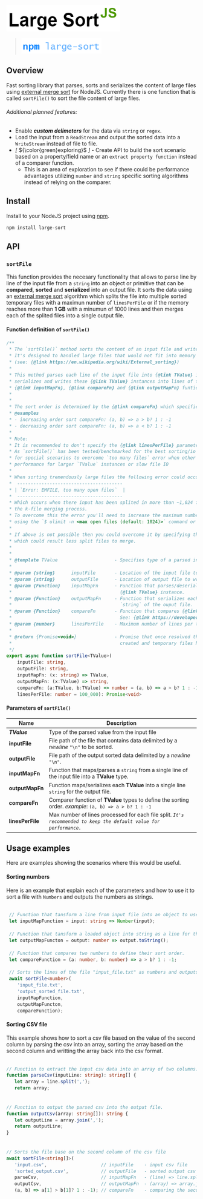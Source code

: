 
![Large Sort JS](img/large_sort_js.png)

> [![npm large-sort](img/npm_large-sort.png)](https://www.npmjs.com/package/large-sort)

## Overview

Fast sorting library that parses, sorts and serializes the content of large files using [external merge sort](https://en.wikipedia.org/wiki/External_sorting) for NodeJS. Currently there is one function that is called `sortFile()` to sort the file content of large files.
###### Additional planned features:
- Enable ***custom delimeters*** for the data via `string` or `regex`.
- Load the input from a `ReadStream` and output the sorted data into a `WriteStream` instead of file to file.
- _[_ ${\color{green}exploring}$ _]_ - Create API to build the sort scenario based on a property/field name or an `extract property function` instead of a comparer function.
  - This is an area of exploration to see if there could be performance advantages utilizing `number` and `string` specific sorting algorithms instead of relying on the comparer.

## Install

Install to your NodeJS project using [npm](https://npmjs.org).
```bash
npm install large-sort
```

## API
### `sortFile`

This function provides the necesary functionality that allows to parse line by line of the input file from a `string` into an object or primitive that can be **compared**, **sorted** and **serialized** into an output file. It sorts the data using an [external merge sort](https://en.wikipedia.org/wiki/External_sorting) algorithm which splits the file into multiple sorted temporary files with a maximun number of `linesPerFile` or if the memory reaches more than <b>1 GB</b> with a minumun of 1000 lines and then merges each of the splited files into a single output file.


#### Function definition of `sortFile()`

```typescript
/**
 * The `sortFile()` method sorts the content of an input file and writes the results into an output file.
 * It's designed to handled large files that would not fit into memory by using an external merge sort algorithm.
 * (see: {@link https://en.wikipedia.org/wiki/External_sorting})
 * 
 * This method parses each line of the input file into {@link TValue} instances, sorts them and finally
 * serializes and writes these {@link TValue} instances into lines of the output file via the parameters
 * {@link inputMapFn}, {@link compareFn} and {@link outputMapFn} funtions respectively.
 * 
 * 
 * The sort order is determined by the {@link compareFn} which specifies the precedence of the {@link TValue} instances.
 * @examples
 * - increasing order sort compareFn: (a, b) => a > b? 1 : -1
 * - decreasing order sort compareFn: (a, b) => a < b? 1 : -1
 * 
 * Note:
 * It is recommended to don't specify the {@link linesPerFile} parameter to keep the default value of 100,000.
 * As `sortFile()` has been tested/benchmarked for the best sorting/io performance. It can be specified only 
 * for special scenarios to overcome `too many files` error when other options are not possible or to tune
 * performance for larger `TValue` instances or slow file IO 
 * 
 * When sorting tremendously large files the following error could occur:
 *  ---------------------------------------
 * | `Error: EMFILE, too many open files`  |
 *  ---------------------------------------
 * Which occurs when there input has been splited in more than ~1,024 files and all those files are opened during
 * the k-file merging process.
 * To overcome this the error you'll need to increase the maximum number of concurrent open stream/files limit by
 * using the `$ ulimit -n <max open files (default: 1024)>` command or update the `/etc/security/limit.conf` file.
 * 
 * If above is not possible then you could overcome it by specifying the {@link linesPerFile} parameter above 100,000
 * which could result less split files to merge.
 * 
 * 
 * @template TValue                     - Specifies type of a parsed instance to sort from the input file.
 * 
 * @param {string}      inputFile       - Location of the input file to sort with data delimited by a newline.
 * @param {string}      outputFile      - Location of output file to write the sorted data delimited by a newline.
 * @param {Function}    inputMapFn      - Function that parses/deserializes an input file line `string` into a
 *                                        {@link TValue} instance.
 * @param {Function}    outputMapFn     - Function that serializes each {@link TValue} instance into a single line
 *                                        `string` of the ouput file.
 * @param {Function}    compareFn       - Function that compares {@link TValue} instances to determine their sort order.
 *                                        See: {@link https://developer.mozilla.org/en-US/docs/Web/JavaScript/Reference/Global_Objects/Array/sort#parameters}
 * @param {number}      linesPerFile    - Maximum number of lines per temporary split file. Keep default value of 100K.
 * 
 * @return {Promise<void>}              - Promise that once resolved the output sorted file has been completely 
 *                                        created and temporary files has been cleaned up.
 */
export async function sortFile<TValue>(
    inputFile: string,
    outputFile: string,
    inputMapFn: (x: string) => TValue,
    outputMapFn: (x:TValue) => string,
    compareFn: (a:TValue, b:TValue) => number = (a, b) => a > b? 1 : -1,
    linesPerFile: number = 100_000): Promise<void> 
```

#### Parameters of `sortFile()`

|Name               | Description|
|         -         |   -   |
|***TValue***       | Type of the parsed value from the input file|
|__inputFile__      | File path of the file that contains data delimited by a _newline_ `"\n"` to be sorted.|
|__outputFile__     | File path of the output sorted data delimited by a _newline_ `"\n"`.|
|__inputMapFn__     | Function that maps/parses a `string` from a single line of the input file into a **TValue** type.|
|__outputMapFn__    | Function maps/serializes each **TValue** into a single line `string` for the output file.|
|__compareFn__      | Comparer function of **TValue** types to define the sorting order. _example_: `(a, b) => a > b? 1 : -1`|
|__linesPerFile__   | Max number of lines processed for each file split. _`It's recommended to keep the default value for performance.`_|


## Usage examples
Here are examples showing the scenarios where this would be useful.

#### Sorting numbers
Here is an example that explain each of the parameters and how to use it to sort a file with `Numbers` and outputs the numbers as strings.

```typescript

 // Function that tansform a line from input file into an object to use for comparison
 let inputMapFunction = input: string => Number(input);

 // Function that tansform a loaded object into string as a line for the output file
 let outputMapFuncton = output: number => output.toString();

 // Function that compares two numbers to define their sort order.
 let compareFunction = (a: number, b: number) => a > b? 1 : -1;

 // Sorts the lines of the file "input_file.txt" as numbers and outputs it to the "out_sorted_file.txt" file
 await sortFile<number>(
    'input_file.txt',
    'output_sorted_file.txt',
    inputMapFunction,
    outputMapFuncton,
    compareFunction);

 ```


 #### Sorting CSV file
 This example shows how to sort a csv file based on the value of the second column by parsing the csv into an array, sorting the array based on the second column and writting the array back into the csv format.

 ```typescript

 // Function to extract the input csv data into an array of two columns.
function parseCsv(inputLine: string): string[] {
    let array = line.split(',');
    return array;


// Function to output the parsed csv into the output file.
function outputCsv(array: string[]): string {
    let outputLine = array.join(',');
    return outputLine;
}


// Sorts the file base on the second column of the csv file
await sortFile<string[]>(
    'input.csv',                    // inputFile    - input csv file
    'sorted_output.csv',            // outputFile   - sorted output csv file
    parseCsv,                       // inputMapFn   - (line) => line.split(','),  
    outputCsv,                      // outputMapFn  - (array) => array.join(',')
    (a, b) => a[1] > b[1]? 1 : -1); // compareFn    - comparing the second column for sorting.

 ```
